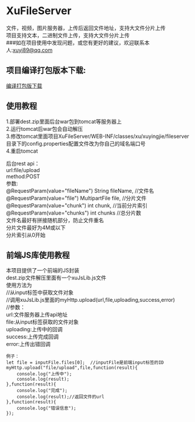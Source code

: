 # XuFileServer
文件，视频，图片服务器，上传后返回文件地址，支持大文件分片上传<br/>
项目支持文本，二进制文件上传，支持大文件分片上传<br/>
###如在项目使用中发现问题，或您有更好的建议，欢迎联系本人:xuyj89@qq.com

## 项目编译打包版本下载:
[编译打包版下载](https://github.com/xu0ying0jie/XuFileServer/blob/master/dest/20170210/dest.zip)

## 使用教程
1.部署dest.zip里面后台war包到tomcat等服务器上<br/>
2.运行tomcat后war包会自动解压<br/>
3.修改tomcat里面项目XuFileServer/WEB-INF/classes/xu/xuyingjie/fileserver目录下的config.properties配置文件改为你自己的域名端口号<br/>
4.重启tomcat<br/>

后台rest api：<br/>
	url:file/upload<br/>
	method:POST<br/>
	参数:<br/>
		@RequestParam(value="fileName") String fileName, //文件名<br/>
		@RequestParam(value="file") MultipartFile file,	//分片文件<br/>
		@RequestParam(value="chunk") int chunk,	//当前分片索引<br/>
		@RequestParam(value="chunks") int chunks	//总分片数<br/>
	文件名最好有拼接随机部分，防止文件重名<br/>
	分片文件最好为4M或以下<br/>
	分片索引从0开始<br/>
	
## 前端JS库使用教程
本项目提供了一个前端的JS封装<br/>
dest.zip文件解压里面有一个xuJsLib.js文件<br/>
使用方法为<br/>
	//从input标签中获取文件对象<br/>
	//调用xuJsLib.js里面的myHttp.upload(url,file,uploading,success,error)<br/>
	//参数：<br/>
		url:文件服务器上传api地址<br/>
		file:从input标签获取的文件对象<br/>
		uploading:上传中的回调<br/>
		success:上传完成回调<br/>
		error:上传出错回调<br/>
	
	例子：	
	let file = inputFile.files[0];	//inputFile是前端input标签的ID
	myHttp.upload("file/upload",file,function(result){
		console.log("上传中");
		console.log(result);
	},function(result){
		console.log("完成");
		console.log(result);//返回文件的url
	},function(result){
		console.log("错误信息");
	});